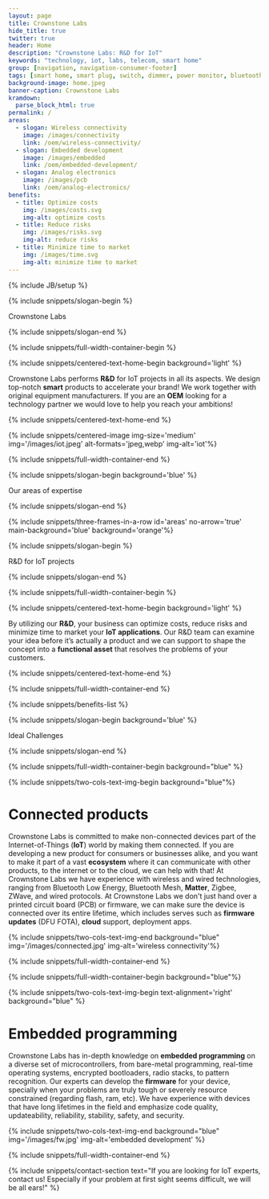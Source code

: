 ```yaml
---
layout: page
title: Crownstone Labs
hide_title: true
twitter: true
header: Home
description: "Crownstone Labs: R&D for IoT"
keywords: "technology, iot, labs, telecom, smart home"
group: [navigation, navigation-consumer-footer]
tags: [smart home, smart plug, switch, dimmer, power monitor, bluetooth, ble, bluetooth low energy, indoor positioning]
background-image: home.jpeg
banner-caption: Crownstone Labs
kramdown:
  parse_block_html: true
permalink: /
areas:
  - slogan: Wireless connectivity
    image: /images/connectivity
    link: /oem/wireless-connectivity/
  - slogan: Embedded development
    image: /images/embedded
    link: /oem/embedded-development/
  - slogan: Analog electronics
    image: /images/pcb
    link: /oem/analog-electronics/
benefits:
  - title: Optimize costs
    img: /images/costs.svg
    img-alt: optimize costs
  - title: Reduce risks
    img: /images/risks.svg
    img-alt: reduce risks
  - title: Minimize time to market
    img: /images/time.svg
    img-alt: minimize time to market
---
```


{% include JB/setup %}



{% include snippets/slogan-begin %}

Crownstone Labs

{% include snippets/slogan-end %}

{% include snippets/full-width-container-begin %}

{% include snippets/centered-text-home-begin background='light' %}

Crownstone Labs performs **R&D** for IoT projects in all its aspects. We design top-notch **smart** products to accelerate your brand! We work together with original equipment manufacturers. If you are an **OEM** looking for a technology partner we would love to help you reach your ambitions!

{% include snippets/centered-text-home-end %}

{% include snippets/centered-image img-size='medium' img='/images/iot.jpeg' alt-formats='jpeg,webp' img-alt='iot'%}

{% include snippets/full-width-container-end %}



{% include snippets/slogan-begin background='blue' %}

Our areas of expertise

{% include snippets/slogan-end %}

{% include snippets/three-frames-in-a-row id='areas' no-arrow='true' main-background='blue' background='orange'%}



{% include snippets/slogan-begin %}

R&D for IoT projects

{% include snippets/slogan-end %}

{% include snippets/full-width-container-begin %}

{% include snippets/centered-text-home-begin background='light' %}

By utilizing our **R&D**, your business can optimize costs, reduce risks and minimize time to market your **IoT applications**. Our R&D team can examine your idea before it’s actually a product and we can support to shape the concept into a **functional asset** that resolves the problems of your customers.

{% include snippets/centered-text-home-end %}

{% include snippets/full-width-container-end %}


{% include snippets/benefits-list %}



{% include snippets/slogan-begin background='blue' %}

Ideal Challenges

{% include snippets/slogan-end %}


{% include snippets/full-width-container-begin background="blue" %}

{% include snippets/two-cols-text-img-begin background="blue"%}

# Connected products

Crownstone Labs is committed to make non-connected devices part of the Internet-of-Things (**IoT**) world by making them connected. If you are developing a new product for consumers or businesses alike, and you want to make it part of a vast **ecosystem** where it can communicate with other products, to the internet or to the cloud, we can help with that! At Crownstone Labs we have experience with wireless and wired technologies, ranging from Bluetooth Low Energy, Bluetooth Mesh, **Matter**, Zigbee, ZWave, and wired protocols. At Crownstone Labs we don't just hand over a printed circuit board (PCB) or firmware, we can make sure the device is connected over its entire lifetime, which includes serves such as **firmware updates** (DFU FOTA), **cloud** support, deployment apps.

{% include snippets/two-cols-text-img-end background="blue" img='/images/connected.jpg' img-alt='wireless connectivity'%}

{% include snippets/full-width-container-end %}

{% include snippets/full-width-container-begin background="blue"%}

{% include snippets/two-cols-text-img-begin text-alignment='right' background="blue" %}

# Embedded programming

Crownstone Labs has in-depth knowledge on **embedded programming** on a diverse set of microcontrollers, from bare-metal programming, real-time operating systems, encrypted bootloaders, radio stacks, to pattern recognition. Our experts can develop the **firmware** for your device, specially when your problems are truly tough or severely resource constrained (regarding flash, ram, etc). We have experience with devices that have long lifetimes in the field and emphasize code quality, updateability, reliability, stability, safety, and security.

{% include snippets/two-cols-text-img-end background="blue" img='/images/fw.jpg' img-alt='embedded development' %}

{% include snippets/full-width-container-end %}

{% include snippets/contact-section text="If you are looking for IoT experts, contact us! Especially if your problem at first sight seems difficult, we will be all ears!" %}
